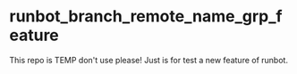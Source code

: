 # runbot_branch_remote_name_grp_feature
This repo is TEMP don't use please! Just is for test a new feature of runbot.
